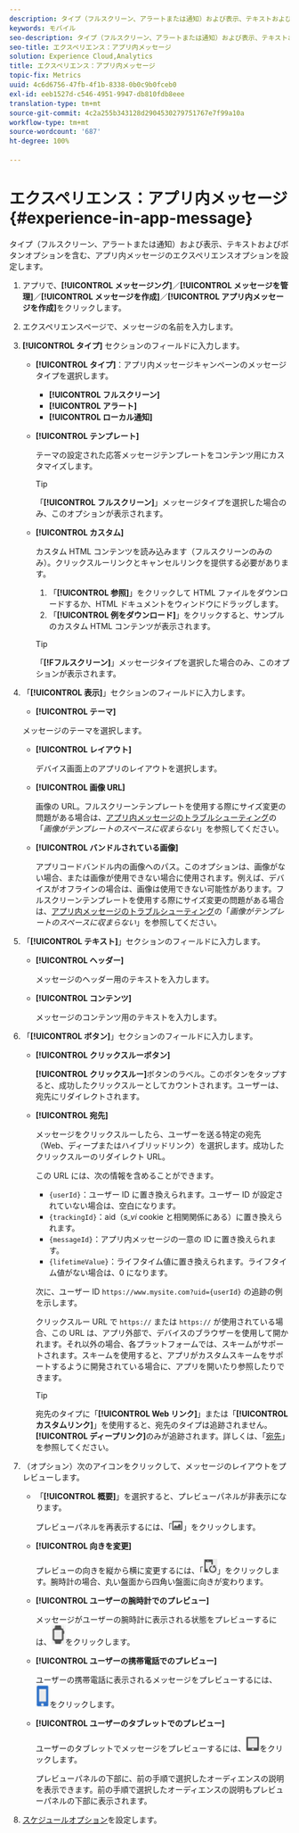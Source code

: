 ```yaml
---
description: タイプ（フルスクリーン、アラートまたは通知）および表示、テキストおよびボタンオプションを含む、アプリ内メッセージのエクスペリエンスオプションを設定します。
keywords: モバイル
seo-description: タイプ（フルスクリーン、アラートまたは通知）および表示、テキストおよびボタンオプションを含む、アプリ内メッセージのエクスペリエンスオプションを設定します。
seo-title: エクスペリエンス：アプリ内メッセージ
solution: Experience Cloud,Analytics
title: エクスペリエンス：アプリ内メッセージ
topic-fix: Metrics
uuid: 4c6d6756-47fb-4f1b-8338-0b0c9b0fceb0
exl-id: eeb1527d-c546-4951-9947-db810fdb8eee
translation-type: tm+mt
source-git-commit: 4c2a255b343128d2904530279751767e7f99a10a
workflow-type: tm+mt
source-wordcount: '687'
ht-degree: 100%

---
```


# エクスペリエンス：アプリ内メッセージ {#experience-in-app-message}

タイプ（フルスクリーン、アラートまたは通知）および表示、テキストおよびボタンオプションを含む、アプリ内メッセージのエクスペリエンスオプションを設定します。

1. アプリで、**[!UICONTROL メッセージング]**／**[!UICONTROL メッセージを管理]**／**[!UICONTROL メッセージを作成]**／**[!UICONTROL アプリ内メッセージを作成]**&#x200B;をクリックします。
1. エクスペリエンスページで、メッセージの名前を入力します。
1. **[!UICONTROL タイプ]** セクションのフィールドに入力します。

   * **[!UICONTROL タイプ]**：アプリ内メッセージキャンペーンのメッセージタイプを選択します。

      * **[!UICONTROL フルスクリーン]**
      * **[!UICONTROL アラート]**
      * **[!UICONTROL ローカル通知]**
   * **[!UICONTROL テンプレート]**

      テーマの設定された応答メッセージテンプレートをコンテンツ用にカスタマイズします。

      >[!TIP]
      >
      >「**[!UICONTROL フルスクリーン]**」メッセージタイプを選択した場合のみ、このオプションが表示されます。

   * **[!UICONTROL カスタム]**

      カスタム HTML コンテンツを読み込みます（フルスクリーンのみのみ）。クリックスルーリンクとキャンセルリンクを提供する必要があります。

      1. 「**[!UICONTROL 参照]**」をクリックして HTML ファイルをダウンロードするか、HTML ドキュメントをウィンドウにドラッグします。
      1. 「**[!UICONTROL 例をダウンロード]**」をクリックすると、サンプルのカスタム HTML コンテンツが表示されます。

      >[!TIP]
      >
      >「**[!Fフルスクリーン]**」メッセージタイプを選択した場合のみ、このオプションが表示されます。



1. 「**[!UICONTROL 表示]**」セクションのフィールドに入力します。

   * **[!UICONTROL テーマ]**

   メッセージのテーマを選択します。

   * **[!UICONTROL レイアウト]**

      デバイス画面上のアプリのレイアウトを選択します。

   * **[!UICONTROL 画像 URL]**

      画像の URL。フルスクリーンテンプレートを使用する際にサイズ変更の問題がある場合は、[アプリ内メッセージのトラブルシューティング](/help/using/in-app-messaging/t-in-app-message/in-apps-ts.md)の「*画像がテンプレートのスペースに収まらない*」を参照してください。

   * **[!UICONTROL バンドルされている画像]**

      アプリコードバンドル内の画像へのパス。このオプションは、画像がない場合、または画像が使用できない場合に使用されます。例えば、デバイスがオフラインの場合は、画像は使用できない可能性があります。フルスクリーンテンプレートを使用する際にサイズ変更の問題がある場合は、[アプリ内メッセージのトラブルシューティング](/help/using/in-app-messaging/t-in-app-message/in-apps-ts.md)の「*画像がテンプレートのスペースに収まらない*」を参照してください。


1. 「**[!UICONTROL テキスト]**」セクションのフィールドに入力します。

   * **[!UICONTROL ヘッダー]**

      メッセージのヘッダー用のテキストを入力します。

   * **[!UICONTROL コンテンツ]**

      メッセージのコンテンツ用のテキストを入力します。

1. 「**[!UICONTROL ボタン]**」セクションのフィールドに入力します。

   * **[!UICONTROL クリックスルーボタン]**

      **[!UICONTROL クリックスルー]**&#x200B;ボタンのラベル。このボタンをタップすると、成功したクリックスルーとしてカウントされます。ユーザーは、宛先にリダイレクトされます。

   * **[!UICONTROL 宛先]**

      メッセージをクリックスルーしたら、ユーザーを送る特定の宛先（Web、ディープまたはハイブリッドリンク）を選択します。成功したクリックスルーのリダイレクト URL。

      この URL には、次の情報を含めることができます。

      * `{userId}`：ユーザー ID に置き換えられます。ユーザー ID が設定されていない場合は、空白になります。
      * `{trackingId}`：aid（*s_vi* cookie と相関関係にある）に置き換えられます。
      * `{messageId}`：アプリ内メッセージの一意の ID に置き換えられます。
      * `{lifetimeValue}`：ライフタイム値に置き換えられます。ライフタイム値がない場合は、0 になります。

      次に、ユーザー ID `https://www.mysite.com?uid={userId}` の追跡の例を示します。

      クリックスルー URL で `https://` または `https://` が使用されている場合、この URL は、アプリ外部で、デバイスのブラウザーを使用して開かれます。それ以外の場合、各プラットフォームでは、スキームがサポートされます。スキームを使用すると、アプリがカスタムスキームをサポートするように開発されている場合に、アプリを開いたり参照したりできます。

      >[!TIP]
      >
      >宛先のタイプに「**[!UICONTROL Web リンク]**」または「**[!UICONTROL カスタムリンク]**」を使用すると、宛先のタイプは追跡されません。**[!UICONTROL ディープリンク]**&#x200B;のみが追跡されます。詳しくは、「[宛先](/help/using/acquisition-main/c-create-destinations.md)」を参照してください。


1. （オプション）次のアイコンをクリックして、メッセージのレイアウトをプレビューします。

   * 「**[!UICONTROL 概要]**」を選択すると、プレビューパネルが非表示になります。

      プレビューパネルを再表示するには、「![プレビュー](assets/icon_preview.png)」をクリックします。

   * **[!UICONTROL 向きを変更]**

      プレビューの向きを縦から横に変更するには、「![向き](assets/icon_orientation.png)」をクリックします。腕時計の場合、丸い盤面から四角い盤面に向きが変わります。

   * **[!UICONTROL ユーザーの腕時計でのプレビュー]**

      メッセージがユーザーの腕時計に表示される状態をプレビューするには、![ウォッチアイコン](assets/icon_watch.png)をクリックします。

   * **[!UICONTROL ユーザーの携帯電話でのプレビュー]**

      ユーザーの携帯電話に表示されるメッセージをプレビューするには、![電話アイコン](assets/icon_phone.png)をクリックします。

   * **[!UICONTROL ユーザーのタブレットでのプレビュー]**

      ユーザーのタブレットでメッセージをプレビューするには、![タブレットアイコン](assets/icon_tablet.png)をクリックします。

      プレビューパネルの下部に、前の手順で選択したオーディエンスの説明を表示できます。前の手順で選択したオーディエンスの説明もプレビューパネルの下部に表示されます。

1. [スケジュールオプション](/help/using/in-app-messaging/t-in-app-message/c-schedule-in-app-message.md)を設定します。
